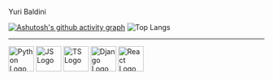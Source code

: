 Yuri Baldini

[![Ashutosh's github activity graph](https://github-readme-activity-graph.vercel.app/graph?username=baldiniyuri&theme=react-dark)](https://github.com/baldiniyuri/github-readme-activity-graph)
![Top Langs](https://github-readme-stats.vercel.app/api/top-langs/?username=baldiniyuri&layout=compact)

____________________________________________________________________________________________________________________________________

<img src="https://cdn.jsdelivr.net/gh/devicons/devicon/icons/python/python-original.svg" alt="Python Logo" width="50"/>
<img src="https://cdn.jsdelivr.net/gh/devicons/devicon/icons/javascript/javascript-original.svg" alt="JS Logo" width="50"/>
<img src="https://cdn.jsdelivr.net/gh/devicons/devicon/icons/typescript/typescript-original.svg" alt="TS Logo" width="50"/>
<img src="https://cdn.jsdelivr.net/gh/devicons/devicon/icons/django/django-plain.svg" alt="Django Logo" width="50"/>
<img src="https://cdn.jsdelivr.net/gh/devicons/devicon/icons/react/react-original.svg" alt="React Logo" width="50"/>

          
       
<!--
**baldiniyuri/baldiniyuri** is a ✨ _special_ ✨ repository because its `README.md` (this file) appears on your GitHub profile.

Here are some ideas to get you started:

- 🔭 I’m currently working on ...
- 🌱 I’m currently learning ...
- 👯 I’m looking to collaborate on ...
- 🤔 I’m looking for help with ...
- 💬 Ask me about ...
- 📫 How to reach me: ...
- 😄 Pronouns: ...
- ⚡ Fun fact: ...
-->
